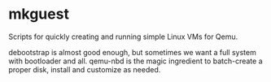 # mkguest

Scripts for quickly creating and running simple Linux VMs for Qemu.

debootstrap is almost good enough, but sometimes we want a full system with bootloader and all.
qemu-nbd is the magic ingredient to batch-create a proper disk, install and customize as needed.
